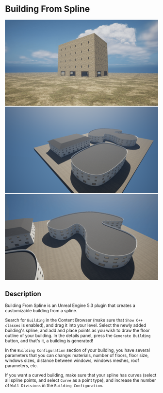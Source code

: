 # Building From Spline

![A castle-like building](Gallery/castle.png?raw=true "A castle-like building")
![Three buildings](Gallery/three-buildings.png?raw=true "Three buildings")
![Mushroom shaped building](Gallery/mushroom.png?raw=true "Mushroom shaped building")

## Description

Building From Spline is an Unreal Engine 5.3 plugin that creates a customizable building from a spline.

Search for `Building` in the Content Browser (make sure that `Show C++ classes` is enabled), and drag it into your level.
Select the newly added building's spline, and add and place points as you wish to draw the floor outline of your building.
In the details panel, press the `Generate Building` button, and that's it, a building is generated!

In the `Building Configuration` section of your building, you have several parameters that you can change:
materials, number of floors, floor size, windows sizes, distance between windows, windows meshes, roof parameters, etc.

If you want a curved building, make sure that your spline has curves (select all spline points, and select `Curve` as a point type),
and increase the number of `Wall Divisions` in the `Building Configuration`.
